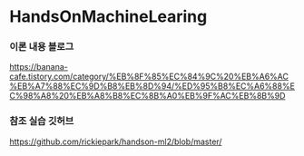 # HandsOnMachineLearing

### 이론 내용 블로그 

https://banana-cafe.tistory.com/category/%EB%8F%85%EC%84%9C%20%EB%A6%AC%EB%A7%88%EC%9D%B8%EB%8D%94/%ED%95%B8%EC%A6%88%EC%98%A8%20%EB%A8%B8%EC%8B%A0%EB%9F%AC%EB%8B%9D

### 참조 실습 깃허브

https://github.com/rickiepark/handson-ml2/blob/master/
